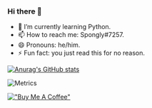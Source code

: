 ### Hi there 👋

- 🌱 I’m currently learning Python.
- 📫 How to reach me: Spongly#7257.
- 😄 Pronouns: he/him.
- ⚡ Fun fact: you just read this for no reason.

[![Anurag's GitHub stats](https://github-readme-stats.vercel.app/api?username=spongly)](https://github.com/anuraghazra/github-readme-stats)

![Metrics](https://metrics.lecoq.io/Spongly?template=classic&base.indepth=false&base.hireable=false&config.timezone=Asia%2FKathmandu)

[!["Buy Me A Coffee"](https://www.buymeacoffee.com/assets/img/custom_images/orange_img.png)](https://www.buymeacoffee.com/spongly)
